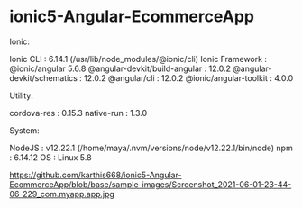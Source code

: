 # ionic5-Angular-EcommerceApp
Ionic:

   Ionic CLI                     : 6.14.1 (/usr/lib/node_modules/@ionic/cli)
   Ionic Framework               : @ionic/angular 5.6.8
   @angular-devkit/build-angular : 12.0.2
   @angular-devkit/schematics    : 12.0.2
   @angular/cli                  : 12.0.2
   @ionic/angular-toolkit        : 4.0.0

Utility:

   cordova-res : 0.15.3
   native-run  : 1.3.0

System:

   NodeJS : v12.22.1 (/home/maya/.nvm/versions/node/v12.22.1/bin/node)
   npm    : 6.14.12
   OS     : Linux 5.8

https://github.com/karthis668/ionic5-Angular-EcommerceApp/blob/base/sample-images/Screenshot_2021-06-01-23-44-06-229_com.myapp.app.jpg
